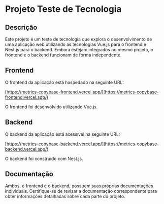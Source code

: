 # Projeto Teste de Tecnologia

## Descrição

Este projeto é um teste de tecnologia que explora o desenvolvimento de uma aplicação web utilizando as tecnologias Vue.js para o frontend e Nest.js para o backend. Embora estejam integrados no mesmo projeto, o frontend e o backend funcionam de forma independente.

## Frontend

O frontend da aplicação está hospedado na seguinte URL:

[https://metrics-copybase-frontend.vercel.app/](https://metrics-copybase-frontend.vercel.app/)

O frontend foi desenvolvido utilizando Vue.js.

## Backend

O backend da aplicação está acessível na seguinte URL:

[https://metrics-copybase-backend.vercel.app/](https://metrics-copybase-backend.vercel.app/)

O backend foi construído com Nest.js.

## Documentação

Ambos, o frontend e o backend, possuem suas próprias documentações individuais. Certifique-se de revisar a documentação correspondente para obter informações detalhadas sobre cada parte do projeto.
